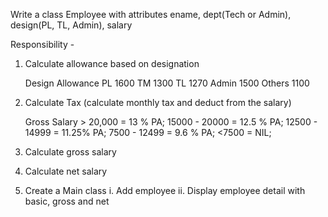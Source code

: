 Write a class Employee with attributes ename, dept(Tech or Admin), design(PL, TL, Admin), salary

Responsibility - 

1. Calculate allowance based on designation
  
  	  Design    Allowance
    	    PL        1600
    	    TM        1300
    	    TL        1270
   	    Admin     1500
   	    Others    1100

2. Calculate Tax (calculate monthly tax and deduct from the salary)
	
	Gross Salary > 20,000 = 13 % PA;
	15000 - 20000 = 12.5 % PA;
	12500 - 14999 = 11.25% PA;
	7500 - 12499 = 9.6 % PA;
	<7500 = NIL;

                    
3. Calculate gross salary
4. Calculate net salary
5. Create a Main class
	i. Add employee
	ii. Display employee detail with basic, gross and net
